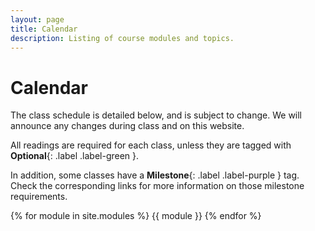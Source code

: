 ```yaml
---
layout: page
title: Calendar
description: Listing of course modules and topics.
---
```


# Calendar

The class schedule is detailed below, and is subject to change. We will announce any changes during class and on this website.

All readings are required for each class, unless they are tagged with **Optional**{: .label .label-green }. 

In addition, some classes have a **Milestone**{: .label .label-purple } tag. Check the corresponding links for more information on those milestone requirements.

{% for module in site.modules %}
{{ module }}
{% endfor %}
